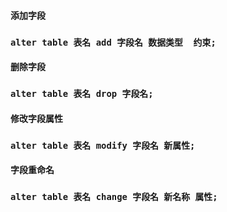 #### 添加字段

### `alter table 表名 add 字段名 数据类型  约束;`

#### 

#### 删除字段

### `alter table 表名 drop 字段名;`

#### 

#### 修改字段属性

### `alter table 表名 modify 字段名 新属性;`

#### 

#### 字段重命名

### `alter table 表名 change 字段名 新名称 属性;`



